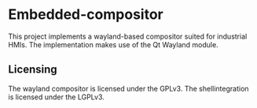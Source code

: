 # Embedded-compositor

This project implements a wayland-based compositor suited for industrial HMIs. The implementation makes
use of the Qt Wayland module.

## Licensing

The wayland compositor is licensed under the GPLv3.
The shellintegration is licensed under the LGPLv3.

